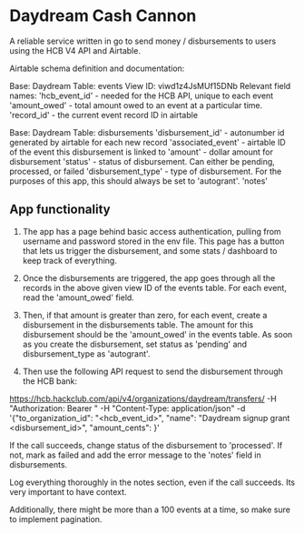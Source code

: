 # Daydream Cash Cannon

A reliable service written in go to send money / disbursements to users using the HCB V4 API and Airtable.

Airtable schema definition and documentation:

Base: Daydream
Table: events
View ID: viwd1z4JsMUf15DNb
Relevant field names:
'hcb_event_id' - needed for the HCB API, unique to each event
'amount_owed' - total amount owed to an event at a particular time.
'record_id' - the current event record ID in airtable

Base: Daydream
Table: disbursements
'disbursement_id' - autonumber id generated by airtable for each new record
'associated_event' - airtable ID of the event this disbursement is linked to
'amount' - dollar amount for disbursement
'status' - status of disbursement. Can either be pending, processed, or failed
'disbursement_type' - type of disbursement. For the purposes of this app, this should always be set to 'autogrant'.
'notes'

## App functionality

1. The app has a page behind basic access authentication, pulling from username and password stored in the env file. This page has a button that lets us trigger the disbursement, and some stats / dashboard to keep track of everything.

2. Once the disbursements are triggered, the app goes through all the records in the above given view ID of the events table. For each event, read the 'amount_owed' field.

3. Then, if that amount is greater than zero, for each event, create a disbursement in the disbursements table. The amount for this disbursement should be the 'amount_owed' in the events table. As soon as you create the disbursement, set status as 'pending' and disbursement_type as 'autogrant'.

4. Then use the following API request to send the disbursement through the HCB bank:

https://hcb.hackclub.com/api/v4/organizations/daydream/transfers/ -H "Authorization: Bearer <token>" -H "Content-Type: application/json" -d '{"to_organization_id": "<hcb_event_id>", "name": "Daydream signup grant <disbursement_id>", "amount_cents": <amount>}'

If the call succeeds, change status of the disbursement to 'processed'. If not, mark as failed and add the error message to the 'notes' field in disbursements.

Log everything thoroughly in the notes section, even if the call succeeds. Its very important to have context.

Additionally, there might be more than a 100 events at a time, so make sure to implement pagination.
